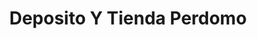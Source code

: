 ---
title: "Deposito Y Tienda Perdomo"
url: /atiquizaya/deposito-y-tienda-perdomo/
shop: comodidad
---